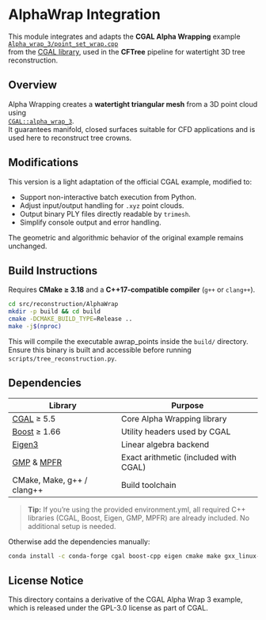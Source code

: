 # AlphaWrap Integration

This module integrates and adapts the **CGAL Alpha Wrapping** example  
[`Alpha_wrap_3/point_set_wrap.cpp`](https://doc.cgal.org/latest/Alpha_wrap_3/Alpha_wrap_3_2point_set_wrap_8cpp-example.html)  
from the [CGAL library](https://www.cgal.org/), used in the **CFTree** pipeline for watertight 3D tree reconstruction.

## Overview
Alpha Wrapping creates a **watertight triangular mesh** from a 3D point cloud using  
[`CGAL::alpha_wrap_3`](https://doc.cgal.org/latest/Alpha_wrap_3/index.html).  
It guarantees manifold, closed surfaces suitable for CFD applications and is used here to reconstruct tree crowns.

## Modifications
This version is a light adaptation of the official CGAL example, modified to:
- Support non-interactive batch execution from Python.
- Adjust input/output handling for `.xyz` point clouds.
- Output binary PLY files directly readable by `trimesh`.
- Simplify console output and error handling.

The geometric and algorithmic behavior of the original example remains unchanged.

## Build Instructions
Requires **CMake ≥ 3.18** and a **C++17-compatible compiler** (`g++` or `clang++`).

``` bash
cd src/reconstruction/AlphaWrap
mkdir -p build && cd build
cmake -DCMAKE_BUILD_TYPE=Release ..
make -j$(nproc)
```

This will compile the executable awrap_points inside the `build/` directory.
Ensure this binary is built and accessible before running `scripts/tree_reconstruction.py`.

## Dependencies
| Library                                                    | Purpose                               |
| ---------------------------------------------------------- | ------------------------------------- |
| [CGAL](https://www.cgal.org/) ≥ 5.5                        | Core Alpha Wrapping library           |
| [Boost](https://www.boost.org/) ≥ 1.66                     | Utility headers used by CGAL          |
| [Eigen3](https://eigen.tuxfamily.org/)                     | Linear algebra backend                |
| [GMP](https://gmplib.org/) & [MPFR](https://www.mpfr.org/) | Exact arithmetic (included with CGAL) |
| CMake, Make, g++ / clang++                                 | Build toolchain                       |


> **Tip:** If you’re using the provided environment.yml, all required C++ libraries (CGAL, Boost, Eigen, GMP, MPFR) are already included. No additional setup is needed.

Otherwise add the dependencies manually:
``` bash
conda install -c conda-forge cgal boost-cpp eigen cmake make gxx_linux-64
```

## License Notice
This directory contains a derivative of the CGAL Alpha Wrap 3 example,
which is released under the GPL-3.0 license as part of CGAL.